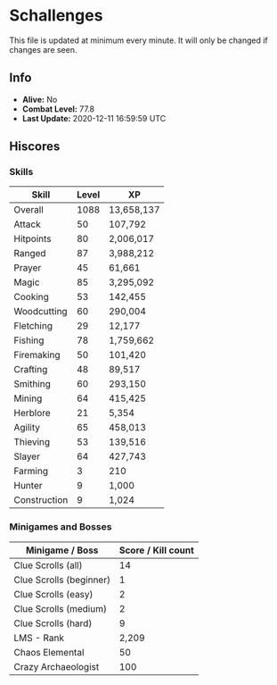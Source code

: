 # Schallenges

This file is updated at minimum every minute. It will only be changed if changes are seen.

## Info

 - **Alive:** No
 - **Combat Level:** 77.8
 - **Last Update:** 2020-12-11 16:59:59 UTC

## Hiscores

### Skills

| Skill | Level | XP |
|--|--|--|
| Overall | 1088 | 13,658,137 |
| Attack | 50 | 107,792 |
| Hitpoints | 80 | 2,006,017 |
| Ranged | 87 | 3,988,212 |
| Prayer | 45 | 61,661 |
| Magic | 85 | 3,295,092 |
| Cooking | 53 | 142,455 |
| Woodcutting | 60 | 290,004 |
| Fletching | 29 | 12,177 |
| Fishing | 78 | 1,759,662 |
| Firemaking | 50 | 101,420 |
| Crafting | 48 | 89,517 |
| Smithing | 60 | 293,150 |
| Mining | 64 | 415,425 |
| Herblore | 21 | 5,354 |
| Agility | 65 | 458,013 |
| Thieving | 53 | 139,516 |
| Slayer | 64 | 427,743 |
| Farming | 3 | 210 |
| Hunter | 9 | 1,000 |
| Construction | 9 | 1,024 |

### Minigames and Bosses

| Minigame / Boss | Score / Kill count |
|--|--|
| Clue Scrolls (all) | 14 |
| Clue Scrolls (beginner) | 1 |
| Clue Scrolls (easy) | 2 |
| Clue Scrolls (medium) | 2 |
| Clue Scrolls (hard) | 9 |
| LMS - Rank | 2,209 |
| Chaos Elemental | 50 |
| Crazy Archaeologist | 100 |
